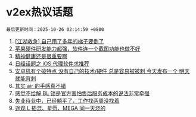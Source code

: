 # v2ex热议话题

`最后更新时间：2025-10-26 02:14:59 +0800`

1. [[江湖救急] 自己用了多年的梯子要倒了](https://www.v2ex.com/t/1168274)
1. [苹果硬件研发能力超强，软件连一个截图功能也做不好](https://www.v2ex.com/t/1168283)
1. [精神健康还是很重要啊](https://www.v2ex.com/t/1168279)
1. [日经话题之 iOS 代理软件求推荐](https://www.v2ex.com/t/1168330)
1. [安卓机有个破特点 没有自己的技术/硬件 总是容易被被刺 今天发布一个 明天就能背刺](https://www.v2ex.com/t/1168307)
1. [其实 air 的手感真不错](https://www.v2ex.com/t/1168320)
1. [感觉不给解 BL 锁是官方害怕售后服务成本的说法非常牵强](https://www.v2ex.com/t/1168259)
1. [失业待业中，已经躺平了，工作找两周没找着](https://www.v2ex.com/t/1168325)
1. [途观 L 插混、星愿、MEGA 同一天烧的](https://www.v2ex.com/t/1168271)

